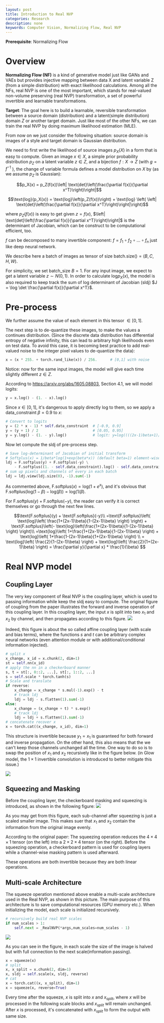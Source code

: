 ```yaml
---
layout: post
title: Introduction to Real NVP
categories: Research
description: none
keywords: Computer Vision, Normalizing Flow, Real NVP
---
```


**Prerequisite**: Normalizing Flow

# Overview

**Normalizing Flow (NF)** is a kind of generative model just like GANs and VAEs but provides injective mapping between data X and latent variable Z (from a simple distribution) with exact likelihood calculations. Among all the NFs, real NVP is one of the most important, which stands for real-valued non-volume preserving (real NVP) transformation, a set of powerful invertible and learnable transformations.

**Target**: The goal here is to build a learnable, reversible transformation between a source domain (distribution) and a latent(simple distribution) domain $Z$ or another target domain. 
Just like most of the other NFs, we can train the real NVP by doing maximum likelihood estimation (MLE). 

From now on we just consider the following situation: source domain is images of a style and target domain is Gaussian distribution.

We need to first write the likelihood of source images $p_X(X)$ in a form that is easy to compute.
Given an image $x \in X$, a simple prior probability distribution $p_Z$ on a latent variable $z \in Z$, and a bijection $f : X \rightarrow Z$ (with $g = f^{−1}$ ), the change of variable formula defines a model distribution on $X$ by (as we assume $p_Z$ is Gaussian):

$$p_X(x) = p_Z(f(x))\left| \text{det}\left(\frac{\partial f(x)}{\partial x^T}\right)\right|$$

$$\text{log}(p_X(x)) = \text{log}\left(p_Z(f(x))\right) + \text{log} \left( \left| \text{det}\left(\frac{\partial f(x)}{\partial x^T}\right)\right|\right)$$

where $p_Z(f(x))$ is easy to get given $z=f(x)$, $\left| \text{det}\left(\frac{\partial f(x)}{\partial x^T}\right)\right|$ is the determinant of Jacobian, which can be construct to be computational efficient, too.

$f$ can be decomposed to many invertible component: $f = f_1 \circ f_2 \circ ... \circ f_n$ just like deep neural network.

We describe here a batch of images as tensor of size $\text{batch}.\text{size}() = (B,C,H,W)$.

For simplicity, we set batch_size $B=1$. 
For any input image, we expect to get a latent variable $z\sim N(0,1)$. In order to calculate $\text{log} p_X(x)$, the model is also required to keep track the sum of log determinant of Jacobian (sldj) $J = \log \det \frac{\partial f(x)}{\partial x^T}$.

# Pre-process

We further assume the value of each element in this tensor $\in [0,1]$. 

The next step is to de-quantize these images, to make the values a continues distribution. (Since the discrete data distribution has differential entropy of negative infinity, this can lead to arbitrary high likelihoods even on test data. To avoid this case, it is becoming best practice to add real-valued noise to the integer pixel values to de-quantize the data):

```python
x = (x * 255. + torch.rand_like(x)) / 256.      # [0,1] with noise
```
Notice: now for the same input images, the model will give each time slightly different $z\in Z$.

According to https://arxiv.org/abs/1605.08803, Section 4.1, we will model logits:

```python
y = x.log() - (1. - x).log()            
```
Since $x\in [0,1]$, it's dangerous to apply directly log to them, so we apply a data_constraint $\beta=0.9$ to $x$:

```python
# Convert to logits
y = (2 * x - 1) * self.data_constraint  # [-0.9, 0.9]
y = (y + 1) / 2                         # [0.05, 0.95]
y = y.log() - (1. - y).log()            # logit: y=log((((2x-1)beta+1)/2)/(1-((2x-1)beta+1)/2))          
```

Now let compute the sldj of pre-process step.
```python
# Save log-determinant of Jacobian of initial transform
# Softplus(x) = 1/beta*log(1+exp(beta*x)) (default beta=1) element-wise: activation function
ldj = F.softplus(y) + F.softplus(-y) \
    - F.softplus((1. - self.data_constraint).log() - self.data_constraint.log())
# sum up pixels and channels of every in each batch
ldj = ldj.view(ldj.size(0), -1).sum(-1)
```

As commented above, $\text{F.softplus}(x) = \text{log}(1+e^{x})$, and it's obvious that $\text{F.softplus}(\text{log}(1-\beta)-\text{log}(\beta)) = \text{log}(1/\beta)$.

For $\text{F.softplus}(y) + \text{F.softplus}(-y)$, the reader can verify it is correct themselves or go through the next few lines.

$$\text{F.softplus}(y) + \text{F.softplus}(-y)\\
=\text{F.softplus}\left( \text{log}\left( \frac{1+(2x-1)\beta}{1-(2x-1)\beta} \right) \right) + \text{F.softplus}\left(- \text{log}\left(\frac{1+(2x-1)\beta}{1-(2x-1)\beta} \right) \right)\\
=\text{log}\left( 1+\frac{1+(2x-1)\beta}{1-(2x-1)\beta} \right) + \text{log}\left( 1+\frac{1-(2x-1)\beta}{1+(2x-1)\beta} \right) \\
= \text{log}\left( \frac{2}{1-(2x-1)\beta} \right) + \text{log}\left( \frac{2}{1+(2x-1)\beta} \right) = \frac{\partial y}{\partial x} * \frac{1}{\beta}
$$

# Real NVP model

## Coupling Layer
The very key component of Real NVP is the coupling layer, which is used to passing information while keep the sldj easy to compute. The original figure of coupling from the paper illustrates the forward and inverse operation of this coupling layer. In this coupling layer, the input $x$ is split into two $x_1$ and $x_2$ by channel, and then propagates according to this figure.
![](/images/blog/real_NVP/coupling-layer.png)

Indeed, this figure is about the so called affine coupling layer (with scale and bias terms), where the functions $s$ and $t$ can be arbitrary complex neural networks (even attention module or with additional/conditional information injected).


```python
# split x
x_change, x_id = x.chunk(2, dim=1)
st = self.nn(x_id)
# apply the nn in a checkerboard manner
s, t = st[:, 0::2, ...], st[:, 1::2, ...]
s = self.scale * torch.tanh(s)
# Scale and translate
if reverse:
    x_change = x_change * s.mul(-1).exp() - t
    # track ldj
    ldj = ldj - s.flatten(1).sum(-1)
else:
    x_change = (x_change + t) * s.exp()
    # track ldj
    ldj = ldj + s.flatten(1).sum(-1)
# concatenate recover x
x = torch.cat((x_change, x_id), dim=1)
```

This structure is invertible because $y_1=x_1$ is guaranteed for both forward and inverse propagation. On the other hand, this also means that the we can't keep those channels unchanged all the time. One way to do so is to swap the position of $x_1$ and $x_2$ recursively like in the figure below. (in Glow model, the $1\times 1$ invertible convolution is introduced to better mitigate this issue.)

![](/images/blog/real_NVP/alternating-pattern.png)


## Squeezing and Masking
Before the coupling layer, the checkerboard masking and squeezing is introduced, as shown in the following figure:
![](/images/blog/real_NVP/squeeze-mask.png)

As you may get from this figure, each sub-channel after squeezing is just a scaled smaller image. This makes suer that $x_1$ and $x_2$ contain the information from the original image evenly.

According to the original paper: The squeezing operation reduces the $4 × 4 × 1$ tensor (on the left) into a $2 × 2 × 4$ tensor (on the right). Before the squeezing operation, a checkerboard pattern is used for coupling layers while a channel-wise masking pattern is used afterward.

These operations are both invertible because they are both linear operations.

## Multi-scale Architecture
The squeeze operation mentioned above enable a multi-scale architecture used in the Real NVP, as shown in this picture. The main purpose of this architecture is to save computational resources (GPU memory etc.). When initializing the model, each scale is initialized recursively.
```python
# recursively build real NVP scales 
if num_scales > 1:
    self.next = _RealNVP(*args,num_scales=num_scales - 1)
```
![](/images/blog/real_NVP/multi-scale.png)

As you can see in the figure, in each scale the size of the image is halved but with full connection to the next scale(information passing).

```python
x = squeeze(x)
# split
x, x_split = x.chunk(2, dim=1)
x, sldj = self.scale(x, sldj, reverse)
# cat
x = torch.cat((x, x_split), dim=1)
x = squeeze(x, reverse=True)
```
Every time after the squeeze, $x$ is split into $x$ and $x_{split}$, where $x$ will be processed in the following scale blocks and $x_{split}$ will remain unchanged. After $x$ is processed, it's concatenated with $x_{split}$ to form the output with same size.